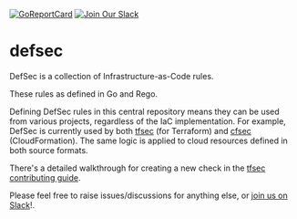 [![GoReportCard](https://goreportcard.com/badge/github.com/aquasecurity/defsec)](https://goreportcard.com/report/github.com/aquasecurity/defsec)
[![Join Our Slack](https://img.shields.io/badge/Slack-Join-green)](https://slack.aquasec.com/)

# defsec

DefSec is a collection of Infrastructure-as-Code rules. 

These rules as defined in Go and Rego.

Defining DefSec rules in this central repository means they can be used from various projects, regardless of the IaC implementation. For example, DefSec is currently used by both [tfsec](https://github.com/aquasecurity/tfsec) (for Terraform) and [cfsec](https://github.com/aquasecurity/cfsec) (CloudFormation). The same logic is applied to cloud resources defined in both source formats.

There's a detailed walkthrough for creating a new check in the [tfsec contributing guide](https://github.com/aquasecurity/tfsec/tree/master/CONTRIBUTING.md).

Please feel free to raise issues/discussions for anything else, or [join us on Slack](https://slack.aquasec.com/)!.
